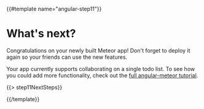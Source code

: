 {{#template name="angular-step11"}}

# What's next?

Congratulations on your newly built Meteor app! Don't forget to deploy it again
so your friends can use the new features.

Your app currently supports collaborating on a single todo list. To see how you
could add more functionality, check out the [full angular-meteor tutorial](http://angular-meteor.com/).

{{> step11NextSteps}}

{{/template}}
